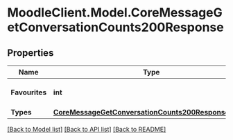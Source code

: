# MoodleClient.Model.CoreMessageGetConversationCounts200Response

## Properties

Name | Type | Description | Notes
------------ | ------------- | ------------- | -------------
**Favourites** | **int** | Total number of favourite conversations | [default to null]
**Types** | [**CoreMessageGetConversationCounts200ResponseTypes**](CoreMessageGetConversationCounts200ResponseTypes.md) |  | 

[[Back to Model list]](../README.md#documentation-for-models) [[Back to API list]](../README.md#documentation-for-api-endpoints) [[Back to README]](../README.md)

